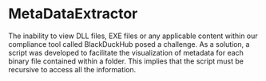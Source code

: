 # MetaDataExtractor
The inability to view DLL files, EXE files or any applicable content within our compliance tool called BlackDuckHub posed a challenge. As a solution, a script was developed to facilitate the visualization of metadata for each binary file contained within a folder. This implies that the script must be recursive to access all the information.
